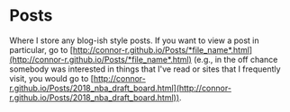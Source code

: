 # Posts

Where I store any blog-ish style posts. If you want to view a post in particular, go to [http://connor-r.github.io/Posts/*file_name*.html](http://connor-r.github.io/Posts/*file_name*.html) (e.g., in the off chance somebody was interested in things that I've read or sites that I frequently visit, you would go to [http://connor-r.github.io/Posts/2018_nba_draft_board.html](http://connor-r.github.io/Posts/2018_nba_draft_board.html)).